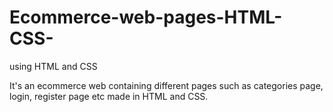 # Ecommerce-web-pages-HTML-CSS-
using HTML and CSS



It's an ecommerce web containing different pages such as categories page, login, register page etc made in HTML and CSS.
